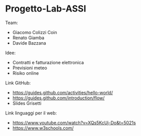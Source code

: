 # Progetto-Lab-ASSI

Team:
- Giacomo Colizzi Coin
- Renato Giamba
- Davide Bazzana

Idee:
- Contratti e fatturazione elettronica
- Previsioni meteo
- Risiko online

Link GitHub:
- https://guides.github.com/activities/hello-world/
- https://guides.github.com/introduction/flow/
- Slides Grisetti
          
Link linguaggi per il web:
- https://www.youtube.com/watch?v=XQs5KcUj-Do&t=5021s
- https://www.w3schools.com/
